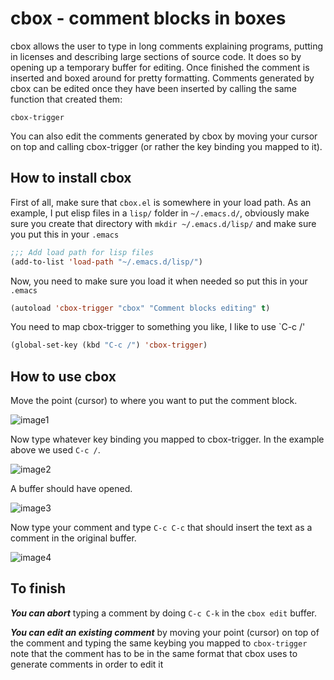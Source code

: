 # cbox - comment blocks in boxes
cbox allows the user to type in long comments explaining programs, putting in licenses
and describing large sections of source code. It does so by opening up a temporary buffer
for editing. Once finished the comment is inserted and boxed around for pretty
formatting. Comments generated by cbox can be edited once they have been inserted
by calling the same function that created them:
```
cbox-trigger
```

You can also edit the comments generated by cbox by moving your cursor on top and
calling cbox-trigger (or rather the key binding you mapped to it).

## How to install cbox
First of all, make sure that `cbox.el` is somewhere in your load path. As an example,
I put elisp files in a `lisp/` folder in `~/.emacs.d/`, obviously make sure you create
that directory with `mkdir ~/.emacs.d/lisp/` and make sure you put this in your `.emacs`
```lisp
;;; Add load path for lisp files
(add-to-list 'load-path "~/.emacs.d/lisp/")
```

Now, you need to make sure you load it when needed so put this in your `.emacs`
```lisp
(autoload 'cbox-trigger "cbox" "Comment blocks editing" t)
```

You need to map cbox-trigger to something you like, I like to use `C-c /'
```lisp
(global-set-key (kbd "C-c /") 'cbox-trigger)
```

## How to use cbox

Move the point (cursor) to where you want to put the comment block.

![image1](http://i.imgur.com/DPjjv1t.png)

Now type whatever key binding you mapped to cbox-trigger. In the example above we used `C-c /`.

![image2](http://i.imgur.com/x56c5xb.png)

A buffer should have opened.

![image3](http://i.imgur.com/JIYMCPF.png)

Now type your comment and type `C-c C-c` that should insert the text as a comment in
the original buffer.

![image4](http://i.imgur.com/7enVqNN.png)

## To finish

***You can abort*** typing a comment by doing `C-c C-k` in the `cbox edit` buffer.

***You can edit an existing comment*** by moving your point (cursor) on top of the
comment and typing the same keybing you mapped to `cbox-trigger` note that the comment
has to be in the same format that cbox uses to generate comments in order to edit it

